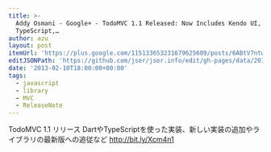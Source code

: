 ```yaml
---
title: >-
  Addy Osmani - Google+ - TodoMVC 1.1 Released: Now Includes Kendo UI,
  TypeScript,…
author: azu
layout: post
itemUrl: 'https://plus.google.com/115133653231679625609/posts/6ABtV7ntwPp'
editJSONPath: 'https://github.com/jser/jser.info/edit/gh-pages/data/2013/02/index.json'
date: '2013-02-10T18:00:00+00:00'
tags:
  - javascript
  - library
  - MVC
  - ReleaseNote
---
```

TodoMVC 1.1 リリース
DartやTypeScriptを使った実装、新しい実装の追加やライブラリの最新版への追従など
http://bit.ly/Xcm4n1
